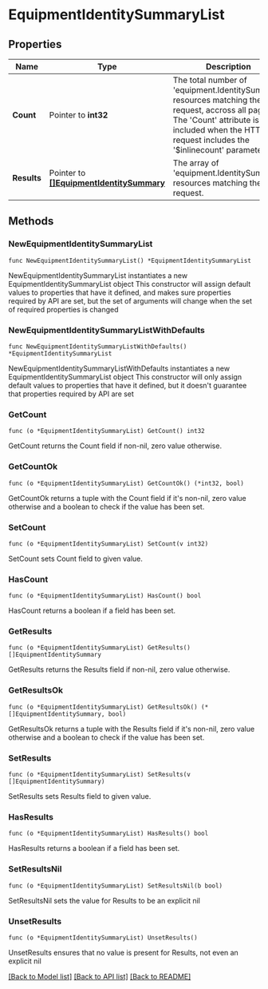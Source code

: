 # EquipmentIdentitySummaryList

## Properties

Name | Type | Description | Notes
------------ | ------------- | ------------- | -------------
**Count** | Pointer to **int32** | The total number of &#39;equipment.IdentitySummary&#39; resources matching the request, accross all pages. The &#39;Count&#39; attribute is included when the HTTP GET request includes the &#39;$inlinecount&#39; parameter. | [optional] 
**Results** | Pointer to [**[]EquipmentIdentitySummary**](EquipmentIdentitySummary.md) | The array of &#39;equipment.IdentitySummary&#39; resources matching the request. | [optional] 

## Methods

### NewEquipmentIdentitySummaryList

`func NewEquipmentIdentitySummaryList() *EquipmentIdentitySummaryList`

NewEquipmentIdentitySummaryList instantiates a new EquipmentIdentitySummaryList object
This constructor will assign default values to properties that have it defined,
and makes sure properties required by API are set, but the set of arguments
will change when the set of required properties is changed

### NewEquipmentIdentitySummaryListWithDefaults

`func NewEquipmentIdentitySummaryListWithDefaults() *EquipmentIdentitySummaryList`

NewEquipmentIdentitySummaryListWithDefaults instantiates a new EquipmentIdentitySummaryList object
This constructor will only assign default values to properties that have it defined,
but it doesn't guarantee that properties required by API are set

### GetCount

`func (o *EquipmentIdentitySummaryList) GetCount() int32`

GetCount returns the Count field if non-nil, zero value otherwise.

### GetCountOk

`func (o *EquipmentIdentitySummaryList) GetCountOk() (*int32, bool)`

GetCountOk returns a tuple with the Count field if it's non-nil, zero value otherwise
and a boolean to check if the value has been set.

### SetCount

`func (o *EquipmentIdentitySummaryList) SetCount(v int32)`

SetCount sets Count field to given value.

### HasCount

`func (o *EquipmentIdentitySummaryList) HasCount() bool`

HasCount returns a boolean if a field has been set.

### GetResults

`func (o *EquipmentIdentitySummaryList) GetResults() []EquipmentIdentitySummary`

GetResults returns the Results field if non-nil, zero value otherwise.

### GetResultsOk

`func (o *EquipmentIdentitySummaryList) GetResultsOk() (*[]EquipmentIdentitySummary, bool)`

GetResultsOk returns a tuple with the Results field if it's non-nil, zero value otherwise
and a boolean to check if the value has been set.

### SetResults

`func (o *EquipmentIdentitySummaryList) SetResults(v []EquipmentIdentitySummary)`

SetResults sets Results field to given value.

### HasResults

`func (o *EquipmentIdentitySummaryList) HasResults() bool`

HasResults returns a boolean if a field has been set.

### SetResultsNil

`func (o *EquipmentIdentitySummaryList) SetResultsNil(b bool)`

 SetResultsNil sets the value for Results to be an explicit nil

### UnsetResults
`func (o *EquipmentIdentitySummaryList) UnsetResults()`

UnsetResults ensures that no value is present for Results, not even an explicit nil

[[Back to Model list]](../README.md#documentation-for-models) [[Back to API list]](../README.md#documentation-for-api-endpoints) [[Back to README]](../README.md)


